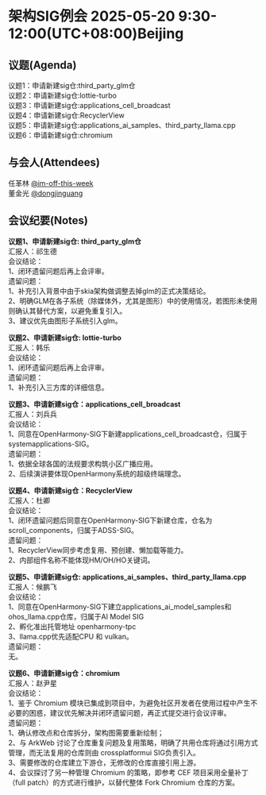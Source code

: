 # 架构SIG例会 2025-05-20 9:30-12:00(UTC+08:00)Beijing

## 议题(Agenda)

议题1：申请新建sig仓:third_party_glm仓  
议题2：申请新建sig仓:lottie-turbo  
议题3：申请新建sig仓:applications_cell_broadcast  
议题4：申请新建sig仓:RecyclerView  
议题5：申请新建sig仓:applications_ai_samples、third_party_llama.cpp  
议题6：申请新建sig仓:chromium  

## 与会人(Attendees)

任革林 [@im-off-this-week](https://gitee.com/im-off-this-week)  
董金光 [@dongjinguang](https://gitee.com/dongjinguang)  

## 会议纪要(Notes)

**议题1、申请新建sig仓: third_party_glm仓**  
汇报人：祁生德  
会议结论：  
1、闭环遗留问题后再上会评审。  
遗留问题：  
1、补充引入背景中由于skia架构做调整去掉glm的正式决策结论。  
2、明确GLM在各子系统（除媒体外，尤其是图形）中的使用情况，若图形未使用则确认其替代方案，以避免重复引入。  
3、建议优先由图形子系统引入glm。  

**议题2、申请新建sig仓: lottie-turbo**  
汇报人：韩乐  
会议结论：  
1、闭环遗留问题后再上会评审。  
遗留问题：  
1、补充引入三方库的详细信息。  

**议题3、申请新建sig仓：applications_cell_broadcast**  
汇报人：刘兵兵  
会议结论：  
1、同意在OpenHarmony-SIG下新建applications_cell_broadcast仓，归属于systemapplications-SIG。  
遗留问题：  
1、依据全球各国的法规要求构筑小区广播应用。  
2、后续演讲要体现OpenHarmony系统的超级终端理念。  

**议题4、申请新建sig仓：RecyclerView**  
汇报人：杜卿  
会议结论：  
1、闭环遗留问题后同意在OpenHarmony-SIG下新建仓库，仓名为scroll_components，归属于ADSS-SIG。  
遗留问题：  
1、RecyclerView同步考虑复用、预创建、懒加载等能力。  
2、内部组件名称不能体现HM/OH/HO关键词。  

**议题5、申请新建sig仓: applications_ai_samples、third_party_llama.cpp**  
汇报人：候鹏飞  
会议结论：  
1、同意在OpenHarmony-SIG下建立applications_ai_model_samples和ohos_llama.cpp仓库，归属于AI Model SIG  
2、孵化准出托管地址 openharmony-tpc  
3、llama.cpp优先适配CPU 和 vulkan。  
遗留问题：  
无。  

**议题6、申请新建sig仓：chromium**  
汇报人：赵尹星  
会议结论：  
1、鉴于 Chromium 模块已集成到项目中，为避免社区开发者在使用过程中产生不必要的困惑，建议优先解决并闭环遗留问题，再正式提交进行会议评审。  
遗留问题：  
1、确认修改点和仓库拆分，架构图需要重新绘制；  
2、与 ArkWeb 讨论了仓库重复问题及复用策略，明确了共用仓库将通过引用方式管理，而无法复用的仓库则由 crossplatformui SIG负责引入。  
3、需要修改的仓库建立下游仓，无修改的仓库直接引用上游。  
4、会议探讨了另一种管理 Chromium 的策略，即参考 CEF 项目采用全量补丁（full patch）的方式进行维护，以替代整体 Fork Chromium 仓库的方案。  
